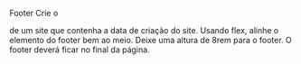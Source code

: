 Footer
Crie o <footer> de um site que contenha a data de criação do site.
Usando flex, alinhe o elemento do footer bem ao meio.
Deixe uma altura de 8rem para o footer.
O footer deverá ficar no final da página.